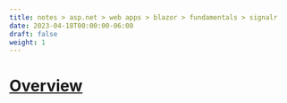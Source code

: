 ```yaml
---
title: notes > asp.net > web apps > blazor > fundamentals > signalr
date: 2023-04-18T00:00:00-06:00
draft: false
weight: 1
---
```


# [Overview](https://learn.microsoft.com/en-us/aspnet/core/blazor/fundamentals/signalr?view=aspnetcore-7.0)
